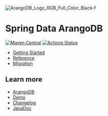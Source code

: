 ![ArangoDB_Logo_RGB_Full_Color_Black-f](https://user-images.githubusercontent.com/7775349/211683174-7113fe7f-3707-4d15-b180-bf2ddaa86617.jpg)


# Spring Data ArangoDB

[![Maven Central](https://maven-badges.herokuapp.com/maven-central/com.arangodb/arangodb-spring-data/badge.svg)](https://maven-badges.herokuapp.com/maven-central/com.arangodb/arangodb-spring-data)
[![Actions Status](https://github.com/arangodb/spring-data/workflows/Java%20CI/badge.svg)](https://github.com/arangodb/spring-data/actions)

- [Getting Started](https://www.arangodb.com/docs/stable/drivers/spring-data-getting-started.html)
- [Reference](https://www.arangodb.com/docs/stable/drivers/spring-data-reference.html)
- [Migration](https://www.arangodb.com/docs/stable/drivers/spring-data-migration.html)

## Learn more

- [ArangoDB](https://www.arangodb.com/)
- [Demo](https://github.com/arangodb/spring-data-demo)
- [Changelog](ChangeLog.md)
- [JavaDoc](https://www.javadoc.io/doc/com.arangodb/arangodb-spring-data/latest)
